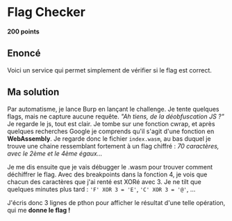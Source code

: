 # Flag Checker

**200 points**

## Enoncé

Voici un service qui permet simplement de vérifier si le flag est correct.

## Ma solution

Par automatisme, je lance Burp en lançant le challenge. Je tente quelques flags, mais ne capture aucune requête. *"Ah tiens, de la déobfuscation JS ?"*
Je regarde le js, tout est clair. Je tombe sur une fonction cwrap, et après quelques recherches Google je comprends qu'il s'agit d'une fonction en **WebAssembly**.
Je regarde donc le fichier `index.wasm`, au bas duquel je trouve une chaine ressemblant fortement à un flag chiffré : *70 caractères, avec le 2ème et le 4ème égaux...*

Je me dis ensuite que je vais débugger le .wasm pour trouver comment déchiffrer le flag. Avec des breakpoints dans la fonction 4, je vois que chacun des caractères que j'ai renté est XORé avec 3. Je ne tilt que quelques minutes plus tard : `'F' XOR 3 = 'E'`, `'C' XOR 3 = '@'`, ...

J'écris donc 3 lignes de pthon pour afficher le résultat d'une telle opération, qui me **donne le flag !**
